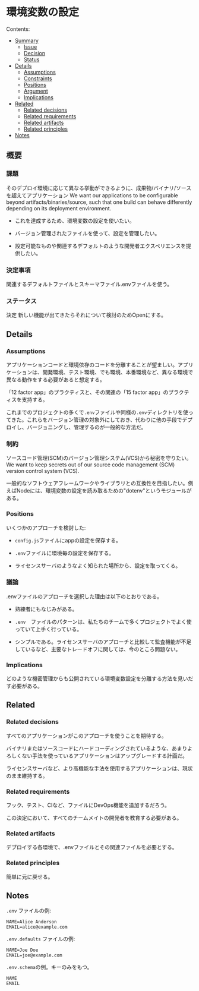 # 環境変数の設定

Contents:

* [Summary](#summary)
  * [Issue](#issue)
  * [Decision](#decision)
  * [Status](#status)
* [Details](#details)
  * [Assumptions](#assumptions)
  * [Constraints](#constraints)
  * [Positions](#positions)
  * [Argument](#argument)
  * [Implications ](#implications)
* [Related](#related)
  * [Related decisions](#related-decisions)
  * [Related requirements](#related-requirements)
  * [Related artifacts](#related-artifacts)
  * [Related principles](#related-principles)
* [Notes](#notes)


## 概要


### 課題

そのデプロイ環境に応じて異なる挙動ができるように、成果物/バイナリ/ソースを超えてアプリケーション
We want our applications to be configurable beyond artifacts/binaries/source, such that one build can behave differently depending on its deployment environment.

  * これを達成するため、環境変数の設定を使いたい。

  * バージョン管理されたファイルを使って、設定を管理したい。

  * 設定可能なものや関連するデフォルトのような開発者エクスペリエンスを提供したい。

### 決定事項

関連するデフォルトファイルとスキーマファイル.envファイルを使う。

### ステータス

決定
新しい機能が出てきたらそれについて検討のためOpenにする。

## Details


### Assumptions

アプリケーションコードと環境依存のコードを分離することが望ましい。アプリケーションは、開発環境、テスト環境、でも環境、本番環境など、異なる環境で異なる動作をする必要があると想定する。

「12 factor app」のプラクティスと、その関連の「15 factor app」のプラクティスを支持する。

これまでのプロジェクトの多くで`.env`ファイルや同様の`.env`ディレクトリを使ってきた。これらをバージョン管理の対象外にしておき、代わりに他の手段でデプロイし、バージョニングし、管理するのが一般的な方法だ。

### 制約

ソースコード管理(SCM)のバージョン管理システム(VCS)から秘密を守りたい。
We want to keep secrets out of our source code management (SCM) version control system (VCS).

一般的なソフトウェアフレームワークやライブラリとの互換性を目指したい。例えばNodeには、環境変数の設定を読み取るための"dotenv"というモジュールがある。

### Positions

いくつかのアプローチを検討した:

  * `config.js`ファイルにappの設定を保存する。

  * `.env`ファイルに環境毎の設定を保存する。

  * ライセンスサーバのようなよく知られた場所から、設定を取ってくる。

### 議論

.envファイルのアプローチを選択した理由は以下のとおりである。

  * 熟練者にもなじみがある。

  * `.env`　ファイルのパターンは、私たちのチームで多くプロジェクトでよく使っていて上手く行っている。

  * シンプルである。ライセンスサーバのアプローチと比較して監査機能が不足しているなど、主要なトレードオフに関しては、今のところ問題ない。


### Implications

どのような機密管理からも公開されている環境変数設定を分離する方法を見いだす必要がある。


## Related


### Related decisions

すべてのアプリケーションがこのアプローチを使うことを期待する。

バイナリまたはソースコードにハードコーディングされているような、あまりよろしくない手法を使っているアプリケーションはアップグレードする計画だ。

ライセンスサーバなど、より高機能な手法を使用するアプリケーションは、現状のまま維持する。


### Related requirements

フック、テスト、CIなど、ファイルにDevOps機能を追加するだろう。

この決定において、すべてのチームメイトの開発者を教育する必要がある。



### Related artifacts

デプロイする各環境で、.envファイルとその関連ファイルを必要とする。


### Related principles

簡単に元に戻せる。

## Notes


`.env` ファイルの例:

```env
NAME=Alice Anderson
EMAIL=alice@example.com
```

`.env.defaults` ファイルの例:

```env
NAME=Joe Doe
EMAIL=joe@example.com
```

`.env.schema`の例。キーのみをもつ。

```env
NAME
EMAIL
```
